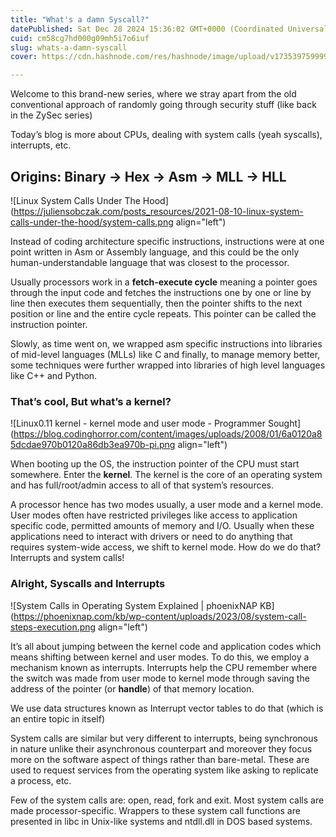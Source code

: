```yaml
---
title: "What's a damn Syscall?"
datePublished: Sat Dec 28 2024 15:36:02 GMT+0000 (Coordinated Universal Time)
cuid: cm58cg7hd000g09mh5i7o6iuf
slug: whats-a-damn-syscall
cover: https://cdn.hashnode.com/res/hashnode/image/upload/v1735397599998/666bf98f-54a4-46af-9828-5736079682cb.png

---
```


Welcome to this brand-new series, where we stray apart from the old conventional approach of randomly going through security stuff (like back in the ZySec series)

Today’s blog is more about CPUs, dealing with system calls (yeah syscalls), interrupts, etc.

## Origins: Binary → Hex → Asm → MLL → HLL

![Linux System Calls Under The Hood](https://juliensobczak.com/posts_resources/2021-08-10-linux-system-calls-under-the-hood/system-calls.png align="left")

Instead of coding architecture specific instructions, instructions were at one point written in Asm or Assembly language, and this could be the only human-understandable language that was closest to the processor.

Usually processors work in a **fetch-execute cycle** meaning a pointer goes through the input code and fetches the instructions one by one or line by line then executes them sequentially, then the pointer shifts to the next position or line and the entire cycle repeats. This pointer can be called the instruction pointer.

Slowly, as time went on, we wrapped asm specific instructions into libraries of mid-level languages (MLLs) like C and finally, to manage memory better, some techniques were further wrapped into libraries of high level languages like C++ and Python.

### That’s cool, But what’s a kernel?

![Linux0.11 kernel - kernel mode and user mode - Programmer Sought](https://blog.codinghorror.com/content/images/uploads/2008/01/6a0120a85dcdae970b0120a86db3ea970b-pi.png align="left")

When booting up the OS, the instruction pointer of the CPU must start somewhere. Enter the **kernel**. The kernel is the core of an operating system and has full/root/admin access to all of that system’s resources.

A processor hence has two modes usually, a user mode and a kernel mode. User modes often have restricted privileges like access to application specific code, permitted amounts of memory and I/O. Usually when these applications need to interact with drivers or need to do anything that requires system-wide access, we shift to kernel mode. How do we do that? Interrupts and system calls!

### Alright, Syscalls and Interrupts

![System Calls in Operating System Explained | phoenixNAP KB](https://phoenixnap.com/kb/wp-content/uploads/2023/08/system-call-steps-execution.png align="left")

It’s all about jumping between the kernel code and application codes which means shifting between kernel and user modes. To do this, we employ a mechanism known as interrupts. Interrupts help the CPU remember where the switch was made from user mode to kernel mode through saving the address of the pointer (or **handle**) of that memory location.

We use data structures known as Interrupt vector tables to do that (which is an entire topic in itself)

System calls are similar but very different to interrupts, being synchronous in nature unlike their asynchronous counterpart and moreover they focus more on the software aspect of things rather than bare-metal. These are used to request services from the operating system like asking to replicate a process, etc.

Few of the system calls are: open, read, fork and exit. Most system calls are made processor-specific. Wrappers to these system call functions are presented in libc in Unix-like systems and ntdll.dll in DOS based systems.